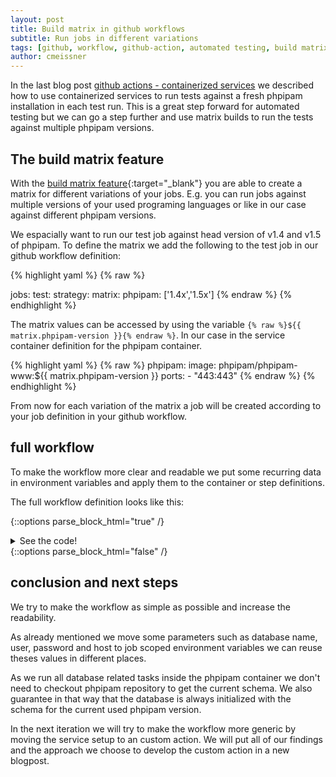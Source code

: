 ```yaml
---
layout: post
title: Build matrix in github workflows
subtitle: Run jobs in different variations
tags: [github, workflow, github-action, automated testing, build matrix, continuous-integration, docker]
author: cmeissner
---
```


In the last blog post [github actions - containerized services](https://codeaffen.org/2022-01-01-github-actions-containerized-services/) we described how to use containerized services to run tests against a fresh phpipam installation in each test run.
This is a great step forward for automated testing but we can go a step further and use matrix builds to run the tests against multiple phpipam versions.

## The build matrix feature

With the [build matrix feature](https://docs.github.com/en/actions/using-jobs/using-a-build-matrix-for-your-jobs){:target="_blank"} you are able to create a matrix for different variations of your jobs.
E.g. you can run jobs against multiple versions of your used programing languages or like in our case against different phpipam versions.

We espacially want to run our test job against head version of v1.4 and v1.5 of phpipam. To define the matrix we add the following to the test job in our github workflow definition:

{% highlight yaml %}
{% raw %}

jobs:
  test:
    strategy:
      matrix:
        phpipam: ['1.4x','1.5x']
{% endraw %}
{% endhighlight %}

The matrix values can be accessed by using the variable `{% raw %}${{ matrix.phpipam-version }}{% endraw %}`. In our case in the service container definition for the phpipam container.

{% highlight yaml %}
{% raw %}
phpipam:
  image: phpipam/phpipam-www:${{ matrix.phpipam-version }}
  ports:
    - "443:443"
{% endraw %}
{% endhighlight %}

From now for each variation of the matrix a job will be created according to your job definition in your github workflow.

## full workflow

To make the workflow more clear and readable we put some recurring data in environment variables and apply them to the container or step definitions.

The full workflow definition looks like this:

{::options parse_block_html="true" /}
<details><summary markdown="span">See the code!</summary> <!-- markdownlint-disable MD033 -->
{% highlight yaml linenos %}
{% raw %}
name: CI

on: [push]

jobs:
  test:
    name: end to end tests
    runs-on: ubuntu-latest
    env:
      DATABASE_HOST: "database"
      DATABASE_USER: "phpipam"
      DATABASE_PASS: "phpipamadmin"
      DATABASE_NAME: "phpipam"
    strategy:
      matrix:
        phpipam-version: ['1.4x', '1.5x']
    services:
      database:
        image: mariadb:10.3.18
        ports:
          - "3306:3306"
        env:
          MYSQL_ROOT_PASSWORD: "rootpw"
          MYSQL_USER: ${{ env.DATABASE_USER }}
          MYSQL_PASSWORD: ${{ env.DATABASE_PASS }}
          MYSQL_DATABASE: ${{ env.DATABASE_NAME }}
      phpipam:
        image: phpipam/phpipam-www:${{ matrix.phpipam-version }}
        ports:
          - "443:443"
        env:
          IPAM_DATABASE_HOST: ${{ env.DATABASE_HOST }}
          IPAM_DATABASE_USER: ${{ env.DATABASE_USER }}
          IPAM_DATABASE_PASS: ${{ env.DATABASE_PASS }}
          IPAM_DATABASE_NAME: ${{ env.DATABASE_NAME }}
        options: >-
          --label "phpipam-cnt"
    steps:
      - uses: actions/checkout@v2
      - name: Set up Python
        uses: actions/setup-python@v2
        with:
          python-version: '3.x'
      - name: setup test environment
        run: |
          make test-setup
        env:
          PHPIPAM_URL: "https://localhost"
          PHPIPAM_APPID: "ansible"
          PHPIPAM_USERNAME: "admin"
          PHPIPAM_PASSWORD: "ipamadmin"
      - name: "waiting for database to come online"
        run: |
          for i in `seq 1 10`;
          do
            nc -z 127.0.0.1 3306 && echo Success && exit 0
            echo -n .
            sleep 1
          done
          echo Failed waiting for MySQL && exit 1
      - name: setup phpipam
        run: |
          export PHPIPAM_CONTAINER=$(docker container list --filter=label=phpipam-cnt --format={{.Names}})
          docker exec ${PHPIPAM_CONTAINER} sh -c 'mysql -h ${{ env.DATABASE_HOST }} -u ${{ env.DATABASE_USER }} -p${{ env.DATABASE_PASS}} phpipam < phpipam/db/SCHEMA.sql'
          docker exec ${PHPIPAM_CONTAINER} sh -c 'mysql -h ${{ env.DATABASE_HOST }} -u ${{ env.DATABASE_USER }} -p${{ env.DATABASE_PASS}} phpipam --execute="UPDATE settings SET api=1 WHERE id=1;"'
          docker exec ${PHPIPAM_CONTAINER} sh -c 'mysql -h ${{ env.DATABASE_HOST }} -u ${{ env.DATABASE_USER }} -p${{ env.DATABASE_PASS}} phpipam --execute="INSERT INTO api (app_id, app_code, app_permissions, app_security, app_lock_wait) VALUES (\"ansible\",\"aAbBcCdDeEfF00112233445566778899\",2,\"ssl_token\",0);"'
      - name: run example setup
        run: |
          make test-example_setup
        env:
          PHPIPAM_VALIDATE_CERTS: false
      - name: run playbook tests
        run: |
          make test-all
        env:
          PHPIPAM_VALIDATE_CERTS: "false"
{% endraw %}
{% endhighlight %}
</details>
{::options parse_block_html="false" /}

## conclusion and next steps

We try to make the workflow as simple as possible and increase the readability.

As already mentioned we move some parameters such as database name, user, password and host to job scoped environment variables we can reuse theses values in different places.

As we run all database related tasks inside the phpipam container we don't need to checkout phpipam repository to get the current schema. We also guarantee in that way that the database is always initialized with the schema for the current used phpipam version.

In the next iteration we will try to make the workflow more generic by moving the service setup to an custom action. We will put all of our findings and the approach we choose to develop the custom action in a new blogpost.
